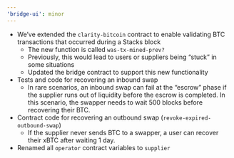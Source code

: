 ```yaml
---
'bridge-ui': minor
---
```


- We’ve extended the `clarity-bitcoin` contract to enable validating BTC transactions that occurred during a Stacks block
  - The new function is called `was-tx-mined-prev?`
  - Previously, this would lead to users or suppliers being “stuck” in some situations
  - Updated the bridge contract to support this new functionality
- Tests and code for recovering an inbound swap
  - In rare scenarios, an inbound swap can fail at the “escrow” phase if the supplier runs out of liquidity before the escrow is completed. In this scenario, the swapper needs to wait 500 blocks before recovering their BTC.
- Contract code for recovering an outbound swap (`revoke-expired-outbound-swap`)
  - If the supplier never sends BTC to a swapper, a user can recover their xBTC after waiting 1 day.
- Renamed all `operator` contract variables to `supplier`
